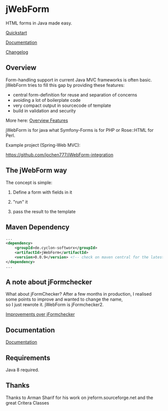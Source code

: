 # jWebForm

HTML forms in Java made easy.  

[Quickstart](doc/quickstart.md)

[Documentation](doc/start.md)

[Changelog](doc/CHANGELOG.md)


## Overview

Form-handling support in current Java MVC frameworks is often basic. jWebForm tries to fill this gap by providing these features:

* central form-definition for reuse and separation of concerns
* avoiding a lot of boilerplate code
* very compact output in sourcecode of template
* build in validation and security

More here: [Overview Features](doc/features.md)


jWebForm is for java what Symfony-Forms is for PHP or Rose::HTML for Perl.

Example project (Spring-Web MVC):

https://github.com/jochen777/jWebForm-integration 



## The jWebForm way

The concept is simple: 

1. Define a form with fields in it

2. "run" it

3. pass the result to the template




## Maven Dependency
```xml
...
<dependency>
    <groupId>de.cyclon-softworx</groupId>
    <artifactId>jWebForm</artifactId>
    <version>0.0.9</version> <!-- check on maven central for the latest version -->
</dependency>
...
```

## A note about jFormchecker

What about jFormChecker? After a few months in production, 
I realised some points to improve and wanted to change the name,  
so I just rewrote it. jWebForm is jFormchecker2. 

[Improvements over jFormchecker](doc/jformchecker_compare.md)

## Documentation

[Documentation](doc/start.md)

## Requirements

Java 8 required.

## Thanks

Thanks to Arman Sharif for his work on jreform.sourceforge.net and the great Critera Classes
